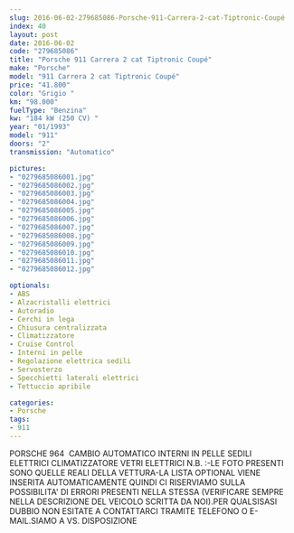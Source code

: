 ```yaml
---
slug: 2016-06-02-279685086-Porsche-911-Carrera-2-cat-Tiptronic-Coupé
index: 40
layout: post
date: 2016-06-02
code: "279685086"
title: "Porsche 911 Carrera 2 cat Tiptronic Coupé"
make: "Porsche"
model: "911 Carrera 2 cat Tiptronic Coupé"
price: "41.800"
color: "Grigio "
km: "98.000"
fuelType: "Benzina"
kw: "184 kW (250 CV) "
year: "01/1993"
model: "911"
doors: "2"
transmission: "Automatico"

pictures:
- "0279685086001.jpg"
- "0279685086002.jpg"
- "0279685086003.jpg"
- "0279685086004.jpg"
- "0279685086005.jpg"
- "0279685086006.jpg"
- "0279685086007.jpg"
- "0279685086008.jpg"
- "0279685086009.jpg"
- "0279685086010.jpg"
- "0279685086011.jpg"
- "0279685086012.jpg"

optionals:
- ABS
- Alzacristalli elettrici
- Autoradio
- Cerchi in lega
- Chiusura centralizzata
- Climatizzatore
- Cruise Control
- Interni in pelle
- Regolazione elettrica sedili
- Servosterzo
- Specchietti laterali elettrici
- Tettuccio apribile

categories:
- Porsche
tags:
- 911
---
```

PORSCHE 964  CAMBIO AUTOMATICO INTERNI IN PELLE SEDILI ELETTRICI CLIMATIZZATORE VETRI ELETTRICI N.B. :-LE FOTO PRESENTI SONO QUELLE REALI DELLA VETTURA-LA LISTA OPTIONAL VIENE INSERITA AUTOMATICAMENTE QUINDI CI RISERVIAMO SULLA POSSIBILITA' DI ERRORI PRESENTI NELLA STESSA (VERIFICARE SEMPRE NELLA DESCRIZIONE DEL VEICOLO SCRITTA DA NOI).PER QUALSISASI DUBBIO NON ESITATE A CONTATTARCI TRAMITE TELEFONO O E-MAIL.SIAMO A VS. DISPOSIZIONE
